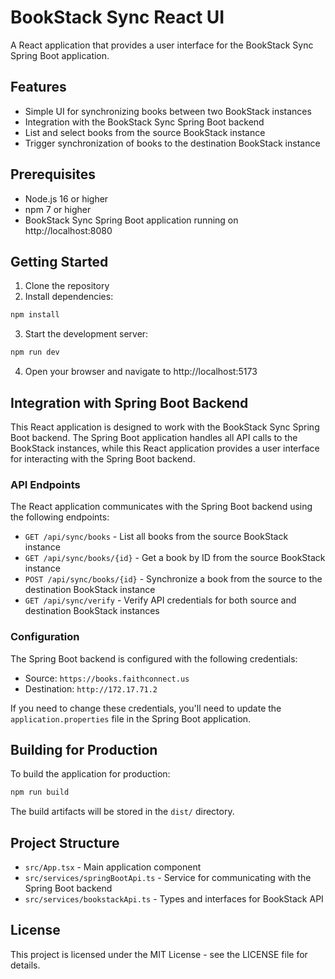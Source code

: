 # BookStack Sync React UI

A React application that provides a user interface for the BookStack Sync Spring Boot application.

## Features

- Simple UI for synchronizing books between two BookStack instances
- Integration with the BookStack Sync Spring Boot backend
- List and select books from the source BookStack instance
- Trigger synchronization of books to the destination BookStack instance

## Prerequisites

- Node.js 16 or higher
- npm 7 or higher
- BookStack Sync Spring Boot application running on http://localhost:8080

## Getting Started

1. Clone the repository
2. Install dependencies:

```bash
npm install
```

3. Start the development server:

```bash
npm run dev
```

4. Open your browser and navigate to http://localhost:5173

## Integration with Spring Boot Backend

This React application is designed to work with the BookStack Sync Spring Boot backend. The Spring Boot application handles all API calls to the BookStack instances, while this React application provides a user interface for interacting with the Spring Boot backend.

### API Endpoints

The React application communicates with the Spring Boot backend using the following endpoints:

- `GET /api/sync/books` - List all books from the source BookStack instance
- `GET /api/sync/books/{id}` - Get a book by ID from the source BookStack instance
- `POST /api/sync/books/{id}` - Synchronize a book from the source to the destination BookStack instance
- `GET /api/sync/verify` - Verify API credentials for both source and destination BookStack instances

### Configuration

The Spring Boot backend is configured with the following credentials:

- Source: `https://books.faithconnect.us`
- Destination: `http://172.17.71.2`

If you need to change these credentials, you'll need to update the `application.properties` file in the Spring Boot application.

## Building for Production

To build the application for production:

```bash
npm run build
```

The build artifacts will be stored in the `dist/` directory.

## Project Structure

- `src/App.tsx` - Main application component
- `src/services/springBootApi.ts` - Service for communicating with the Spring Boot backend
- `src/services/bookstackApi.ts` - Types and interfaces for BookStack API

## License

This project is licensed under the MIT License - see the LICENSE file for details.
